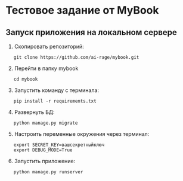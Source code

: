 # Тестовое задание от MyBook


## Запуск приложения на локальном сервере

1. Скопировать репозиторий: 
```
   git clone https://github.com/ai-rage/mybook.git
```   

2. Перейти в папку mybook
```
   cd mybook
```

3. Запустить команду с терминала:
```
   pip install -r requirements.txt
```

4. Развернуть БД:
```
   python manage.py migrate
```

5. Настроить переменные окружения через терминал:
```
   export SECRET_KEY=вашсекретныйключ
   export DEBUG_MODE=True
```
    
6. Запустить приложение:
```
   python manage.py runserver
```
